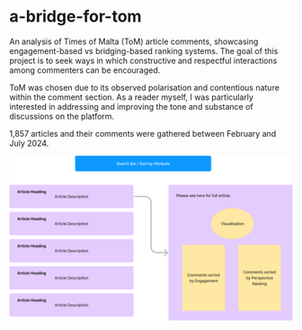 # a-bridge-for-tom

An analysis of Times of Malta (ToM) article comments, showcasing engagement-based vs bridging-based ranking systems. The goal of this project is to seek ways in which constructive and respectful interactions among commenters can be encouraged.

ToM was chosen due to its observed polarisation and contentious nature within the comment section. As a reader myself, I was particularly interested in addressing and improving the tone and substance of discussions on the platform.

1,857 articles and their comments were gathered between February and July 2024.

![Figma](figma.png)